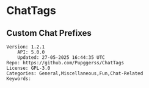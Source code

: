 # ChatTags
## Custom Chat Prefixes
```properties
Version: 1.2.1
    API: 5.0.0
    Updated: 27-05-2025 16:44:35 UTC
Repo: https://github.com/Pupggerss/ChatTags
License: GPL-3.0
Categories: General,Miscellaneous,Fun,Chat-Related
Keywords: 
```